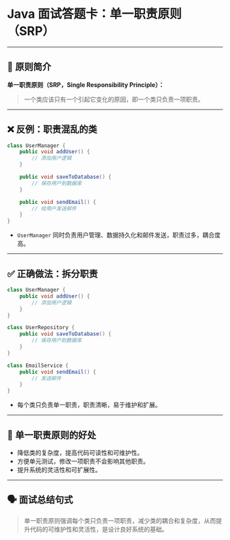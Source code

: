 # Java 面试答题卡：单一职责原则（SRP）

------

## 🧠 原则简介

**单一职责原则（SRP，Single Responsibility Principle）：**

> 一个类应该只有一个引起它变化的原因，即一个类只负责一项职责。

------

## ❌ 反例：职责混乱的类

```java
class UserManager {
    public void addUser() {
        // 添加用户逻辑
    }

    public void saveToDatabase() {
        // 保存用户到数据库
    }

    public void sendEmail() {
        // 给用户发送邮件
    }
}
```

- `UserManager` 同时负责用户管理、数据持久化和邮件发送，职责过多，耦合度高。

------

## ✅ 正确做法：拆分职责

```java
class UserManager {
    public void addUser() {
        // 添加用户逻辑
    }
}

class UserRepository {
    public void saveToDatabase() {
        // 保存用户到数据库
    }
}

class EmailService {
    public void sendEmail() {
        // 发送邮件
    }
}
```

- 每个类只负责单一职责，职责清晰，易于维护和扩展。

------

## 🔗 单一职责原则的好处

- 降低类的复杂度，提高代码可读性和可维护性。
- 方便单元测试，修改一项职责不会影响其他职责。
- 提升系统的灵活性和可扩展性。

------

## 🗣 面试总结句式

> 单一职责原则强调每个类只负责一项职责，减少类的耦合和复杂度，从而提升代码的可维护性和灵活性，是设计良好系统的基础。